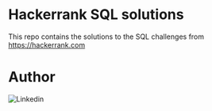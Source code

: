 # Hackerrank SQL solutions

This repo contains the solutions to the SQL challenges from https://hackerrank.com
# Author

![Linkedin](https://www.linkedin.com/in/swet-sagar-87277414a/)
